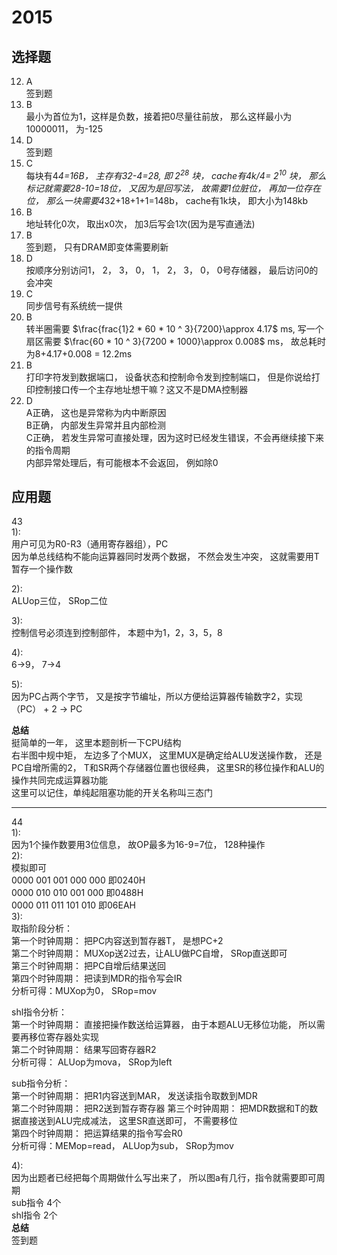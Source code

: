 # 2015
## 选择题 
12. A  
签到题  
1.  B  
最小为首位为1，这样是负数，接着把0尽量往前放， 那么这样最小为10000011， 为-125  
1.  D  
签到题
1.  C  
每块有4*4=16B， 主存有32-4=28, 即 $2^{28}$ 块， cache有4k/4= $2^{10}$ 块， 那么标记就需要28-10=18位， 又因为是回写法， 故需要1位脏位， 再加一位存在位， 那么一块需要4*32+18+1+1=148b， cache有1k块， 即大小为148kb  
1.  B  
地址转化0次， 取出x0次， 加3后写会1次(因为是写直通法)  
1.  B  
签到题， 只有DRAM即变体需要刷新  
1.  D  
按顺序分别访问1， 2， 3， 0， 1， 2， 3， 0， 0号存储器， 最后访问0的会冲突  
1.  C  
同步信号有系统统一提供  
1.  B  
转半圈需要 $\frac{frac{1}2 * 60 * 10 ^ 3}{7200}\approx 4.17$ ms, 写一个扇区需要 $\frac{60 * 10 ^ 3}{7200 * 1000}\approx 0.008$ ms， 故总耗时为8+4.17+0.008 = 12.2ms
1.  B  
打印字符发到数据端口， 设备状态和控制命令发到控制端口， 但是你说给打印控制接口传一个主存地址想干嘛？这又不是DMA控制器  
1.  D  
A正确， 这也是异常称为内中断原因  
B正确， 内部发生异常并且内部检测  
C正确， 若发生异常可直接处理，因为这时已经发生错误，不会再继续接下来的指令周期  
内部异常处理后，有可能根本不会返回， 例如除0
## 应用题  
43  
1):  
用户可见为R0-R3（通用寄存器组），PC  
因为单总线结构不能向运算器同时发两个数据， 不然会发生冲突， 这就需要用T暂存一个操作数  

2):  
ALUop三位， SRop二位  

3):  
控制信号必须连到控制部件， 本题中为1，2，3，5，8   

4):  
6->9， 7->4  

5):  
因为PC占两个字节， 又是按字节编址，所以方便给运算器传输数字2，实现（PC） + 2 -> PC  

**总结**  
挺简单的一年， 这里本题剖析一下CPU结构  
右半图中规中矩， 左边多了个MUX， 这里MUX是确定给ALU发送操作数， 还是PC自增所需的2， T和SR两个存储器位置也很经典， 这里SR的移位操作和ALU的操作共同完成运算器功能   
这里可以记住，单纯起阻塞功能的开关名称叫三态门  
***
44  
1):  
因为1个操作数要用3位信息， 故OP最多为16-9=7位， 128种操作  
2):  
模拟即可  
0000 001 001 000 000  即0240H  
0000 010 010 001 000  即0488H   
0000 011 011 101 010  即06EAH  
3):  
取指阶段分析：  
第一个时钟周期： 把PC内容送到暂存器T， 是想PC+2  
第二个时钟周期： MUXop送2过去，让ALU做PC自增， SRop直送即可  
第三个时钟周期： 把PC自增后结果送回  
第四个时钟周期： 把读到MDR的指令写会IR  
分析可得：MUXop为0， SRop=mov  

shl指令分析：  
第一个时钟周期：  直接把操作数送给运算器， 由于本题ALU无移位功能， 所以需要再移位寄存器处实现  
第二个时钟周期：  结果写回寄存器R2  
分析可得： ALUop为mova， SRop为left  

sub指令分析：  
第一个时钟周期： 把R1内容送到MAR， 发送读指令取数到MDR  
第二个时钟周期：  把R2送到暂存寄存器
第三个时钟周期： 把MDR数据和T的数据直接送到ALU完成减法， 这里SR直送即可， 不需要移位  
第四个时钟周期： 把运算结果的指令写会R0  
分析可得：MEMop=read， ALUop为sub， SRop为mov  

4):  
因为出题者已经把每个周期做什么写出来了， 所以图a有几行，指令就需要即可周期  
sub指令 4个  
shl指令 2个  
**总结**  
签到题